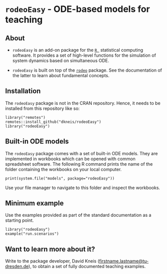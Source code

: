 ``rodeoEasy`` - ODE-based models for teaching
======================================================

About
---------------------------------------------

- ``rodeoEasy`` is an add-on package for the [``R ``](https://www.r-project.org/) statistical computing software. It provides a set of high-level functions for the simulation of system dynamics based on simultaneous ODE.

- ``rodeoEasy`` is built on top of the [``rodeo``](https://cran.r-project.org/package=rodeo) package. See the documentation of the latter to learn about fundamental concepts.

Installation
---------------------------------------------

The ``rodeoEasy`` package is not in the CRAN repository. Hence, it needs to be installed from this repository like so:

```
library("remotes")
remotes::install_github("dkneis/rodeoEasy")
library("rodeoEasy")
```

Built-in ODE models
---------------------------------------------

The ``rodeoEasy`` package comes with a set of built-in ODE models. They are implemented in workbooks which can be opened with common spreadsheet software. The following R command prints the name of the folder containing the workbooks on your local computer.

```
print(system.file("models", package="rodeoEasy"))
```

Use your file manager to navigate to this folder and inspect the workbooks.


Minimum example
---------------------------------------------

Use the examples provided as part of the standard documentation as a starting point.

```
library("rodeoEasy")
example("run.scenarios")
```

Want to learn more about it?
---------------------------------------------

Write to the package developer, David Kneis (firstname.lastname@tu-dresden.de), to obtain a set of fully documented teaching examples.
